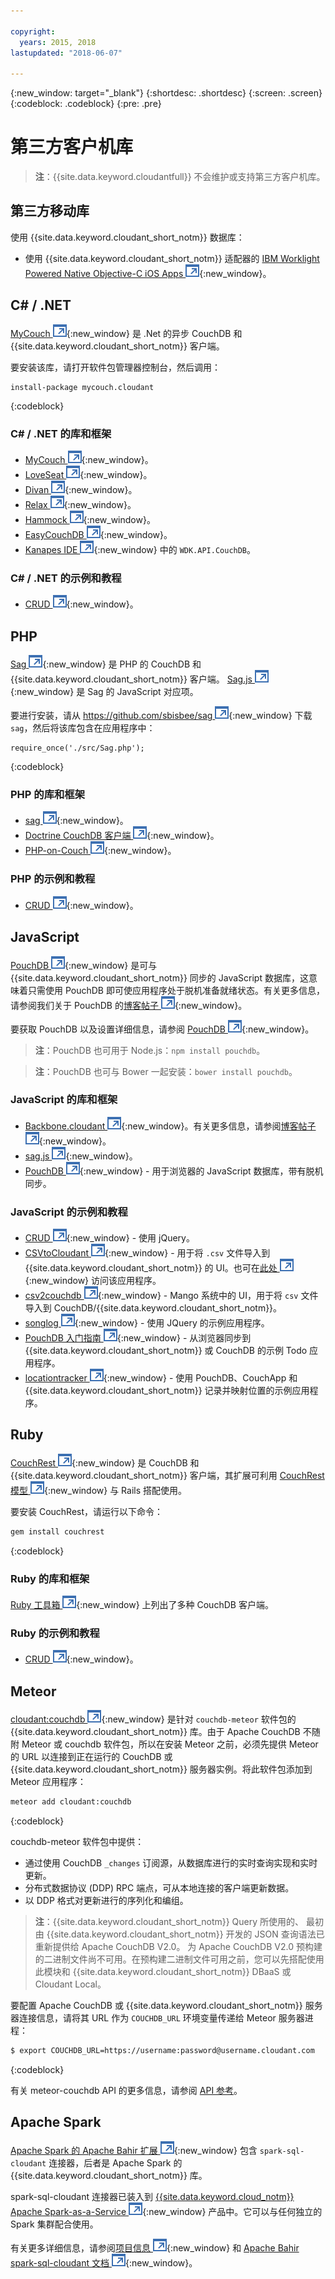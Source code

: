 ```yaml
---

copyright:
  years: 2015, 2018
lastupdated: "2018-06-07"

---
```


{:new_window: target="_blank"}
{:shortdesc: .shortdesc}
{:screen: .screen}
{:codeblock: .codeblock}
{:pre: .pre}

# 第三方客户机库

>   **注**：{{site.data.keyword.cloudantfull}} 不会维护或支持第三方客户机库。

## 第三方移动库

使用 {{site.data.keyword.cloudant_short_notm}} 数据库：

-   使用 {{site.data.keyword.cloudant_short_notm}} 适配器的 [IBM Worklight Powered Native Objective-C iOS Apps ![外部链接图标](../images/launch-glyph.svg "外部链接图标")](http://www.tricedesigns.com/2014/11/17/ibm-worklight-powered-native-objective-c-ios-apps/){:new_window}。

## C# / .NET

[MyCouch ![外部链接图标](../images/launch-glyph.svg "外部链接图标")](https://github.com/danielwertheim/mycouch){:new_window} 是 .Net 的异步 CouchDB 和 {{site.data.keyword.cloudant_short_notm}} 客户端。

要安装该库，请打开软件包管理器控制台，然后调用：

```
install-package mycouch.cloudant
```
{:codeblock}

### C# / .NET 的库和框架

-   [MyCouch ![外部链接图标](../images/launch-glyph.svg "外部链接图标")](https://github.com/danielwertheim/mycouch){:new_window}。
-   [LoveSeat ![外部链接图标](../images/launch-glyph.svg "外部链接图标")](https://github.com/soitgoes/LoveSeat){:new_window}。
-   [Divan ![外部链接图标](../images/launch-glyph.svg "外部链接图标")](https://github.com/foretagsplatsen/Divan){:new_window}。
-   [Relax ![外部链接图标](../images/launch-glyph.svg "外部链接图标")](https://github.com/arobson/Relax){:new_window}。
-   [Hammock ![外部链接图标](../images/launch-glyph.svg "外部链接图标")](http://code.google.com/p/relax-net/){:new_window}。
-   [EasyCouchDB ![外部链接图标](../images/launch-glyph.svg "外部链接图标")](https://github.com/hhariri/EasyCouchDB){:new_window}。
-   [Kanapes IDE ![外部链接图标](../images/launch-glyph.svg "外部链接图标")](http://kanapeside.com/){:new_window} 中的 `WDK.API.CouchDB`。

### C# / .NET 的示例和教程

-   [CRUD ![外部链接图标](../images/launch-glyph.svg "外部链接图标")](https://github.com/cloudant/haengematte/tree/master/c%23){:new_window}。

## PHP

[Sag ![外部链接图标](../images/launch-glyph.svg "外部链接图标")](https://github.com/sbisbee/sag){:new_window} 是 PHP 的 CouchDB 和 {{site.data.keyword.cloudant_short_notm}} 客户端。
[Sag.js ![外部链接图标](../images/launch-glyph.svg "外部链接图标")](https://github.com/sbisbee/sag-js){:new_window} 是 Sag 的 JavaScript 对应项。

要进行安装，请从 [https://github.com/sbisbee/sag ![外部链接图标](../images/launch-glyph.svg "外部链接图标")](https://github.com/sbisbee/sag){:new_window} 下载 `sag`，然后将该库包含在应用程序中：

```
require_once('./src/Sag.php');
```
{:codeblock}

### PHP 的库和框架

-   [sag ![外部链接图标](../images/launch-glyph.svg "外部链接图标")](https://github.com/sbisbee/sag){:new_window}。
-   [Doctrine CouchDB 客户端 ![外部链接图标](../images/launch-glyph.svg "外部链接图标")](https://github.com/doctrine/couchdb-client){:new_window}。
-   [PHP-on-Couch ![外部链接图标](../images/launch-glyph.svg "外部链接图标")](https://github.com/dready92/PHP-on-Couch){:new_window}。

### PHP 的示例和教程

-   [CRUD ![外部链接图标](../images/launch-glyph.svg "外部链接图标")](https://github.com/cloudant/haengematte/tree/master/php){:new_window}。

## JavaScript

[PouchDB ![外部链接图标](../images/launch-glyph.svg "外部链接图标")](http://pouchdb.com/){:new_window} 是可与 {{site.data.keyword.cloudant_short_notm}} 同步的 JavaScript 数据库，这意味着只需使用 PouchDB 即可使应用程序处于脱机准备就绪状态。有关更多信息，请参阅我们关于 PouchDB 的[博客帖子 ![外部链接图标](../images/launch-glyph.svg "外部链接图标")](https://cloudant.com/blog/pouchdb){:new_window}。

要获取 PouchDB 以及设置详细信息，请参阅 [PouchDB ![外部链接图标](../images/launch-glyph.svg "外部链接图标")](http://pouchdb.com/){:new_window}。

>   **注**：PouchDB 也可用于 Node.js：`npm install pouchdb`。

>   **注**：PouchDB 也可与 Bower 一起安装：`bower install pouchdb`。

### JavaScript 的库和框架

-   [Backbone.cloudant ![外部链接图标](../images/launch-glyph.svg "外部链接图标")](https://github.com/cloudant-labs/backbone.cloudant){:new_window}。有关更多信息，请参阅[博客帖子 ![外部链接图标](../images/launch-glyph.svg "外部链接图标")](https://cloudant.com/blog/backbone-and-cloudant/){:new_window}。
-   [sag.js ![外部链接图标](../images/launch-glyph.svg "外部链接图标")](https://github.com/sbisbee/sag-js){:new_window}。
-   [PouchDB ![外部链接图标](../images/launch-glyph.svg "外部链接图标")](http://pouchdb.com/){:new_window} - 用于浏览器的 JavaScript 数据库，带有脱机同步。

### JavaScript 的示例和教程

-   [CRUD ![外部链接图标](../images/launch-glyph.svg "外部链接图标")](https://github.com/cloudant/haengematte/tree/master/javascript-jquery){:new_window} - 使用 jQuery。
-   [CSVtoCloudant ![外部链接图标](../images/launch-glyph.svg "外部链接图标")](https://github.com/michellephung/CSVtoCloudant){:new_window} - 用于将 `.csv` 文件导入到 {{site.data.keyword.cloudant_short_notm}} 的 UI。也可在[此处 ![外部链接图标](../images/launch-glyph.svg "外部链接图标")](https://michellephung.github.io/CSVtoCloudant/){:new_window} 访问该应用程序。
-   [csv2couchdb ![外部链接图标](../images/launch-glyph.svg "外部链接图标")](https://github.com/Mango-information-systems/csv2couchdb){:new_window} - Mango 系统中的 UI，用于将 `csv` 文件导入到 CouchDB/{{site.data.keyword.cloudant_short_notm}}。
-   [songlog ![外部链接图标](../images/launch-glyph.svg "外部链接图标")](https://github.com/millayr/songblog){:new_window} - 使用 JQuery 的示例应用程序。
-   [PouchDB 入门指南 ![外部链接图标](../images/launch-glyph.svg "外部链接图标")](http://pouchdb.com/getting-started.html){:new_window} - 从浏览器同步到 {{site.data.keyword.cloudant_short_notm}} 或 CouchDB 的示例 Todo 应用程序。
-   [locationtracker ![外部链接图标](../images/launch-glyph.svg "外部链接图标")](https://github.com/rajrsingh/locationtracker){:new_window} - 使用 PouchDB、CouchApp 和 {{site.data.keyword.cloudant_short_notm}} 记录并映射位置的示例应用程序。

## Ruby

[CouchRest ![外部链接图标](../images/launch-glyph.svg "外部链接图标")](https://github.com/couchrest/couchrest){:new_window} 是 CouchDB 和 {{site.data.keyword.cloudant_short_notm}} 客户端，其扩展可利用 [CouchRest 模型 ![外部链接图标](../images/launch-glyph.svg "外部链接图标")](https://github.com/couchrest/couchrest_model){:new_window} 与 Rails 搭配使用。

要安装 CouchRest，请运行以下命令：

```sh
gem install couchrest
```
{:codeblock}

### Ruby 的库和框架

[Ruby 工具箱 ![外部链接图标](../images/launch-glyph.svg "外部链接图标")](https://www.ruby-toolbox.com/categories/couchdb_clients){:new_window} 上列出了多种 CouchDB 客户端。

### Ruby 的示例和教程

-   [CRUD ![外部链接图标](../images/launch-glyph.svg "外部链接图标")](https://github.com/cloudant/haengematte/tree/master/ruby){:new_window}。

<div id="couchdb"></div>

## Meteor

[cloudant:couchdb ![外部链接图标](../images/launch-glyph.svg "外部链接图标")](https://atmospherejs.com/cloudant/couchdb){:new_window} 是针对 `couchdb-meteor` 软件包的 {{site.data.keyword.cloudant_short_notm}} 库。由于 Apache CouchDB 不随附 Meteor 或 couchdb 软件包，所以在安装 Meteor 之前，必须先提供 Meteor 的 URL 以连接到正在运行的 CouchDB 或 {{site.data.keyword.cloudant_short_notm}} 服务器实例。将此软件包添加到 Meteor 应用程序：

```sh
meteor add cloudant:couchdb
```
{:codeblock}

couchdb-meteor 软件包中提供：

-   通过使用 CouchDB `_changes` 订阅源，从数据库进行的实时查询实现和实时更新。
-   分布式数据协议 (DDP) RPC 端点，可从本地连接的客户端更新数据。
-   以 DDP 格式对更新进行的序列化和编组。

>   **注**：{{site.data.keyword.cloudant_short_notm}} Query 所使用的、
    最初由 {{site.data.keyword.cloudant_short_notm}} 开发的 JSON 查询语法已重新提供给 Apache CouchDB V2.0。
    为 Apache CouchDB V2.0 预构建的二进制文件尚不可用。在预构建二进制文件可用之前，您可以先搭配使用此模块和 {{site.data.keyword.cloudant_short_notm}} DBaaS 或 Cloudant Local。

要配置 Apache CouchDB 或 {{site.data.keyword.cloudant_short_notm}} 服务器连接信息，请将其 URL 作为 `COUCHDB_URL` 环境变量传递给 Meteor 服务器进程：

```sh
$ export COUCHDB_URL=https://username:password@username.cloudant.com
```
{:codeblock}

有关 meteor-couchdb API 的更多信息，请参阅 [API 参考](../api/index.html)。 

## Apache Spark

[Apache Spark 的 Apache Bahir 扩展 ![外部链接图标](../images/launch-glyph.svg "外部链接图标")](http://bahir.apache.org/#home){:new_window} 包含 `spark-sql-cloudant` 连接器，后者是 Apache Spark 的 {{site.data.keyword.cloudant_short_notm}} 库。

spark-sql-cloudant 连接器已装入到 [{{site.data.keyword.cloud_notm}} Apache Spark-as-a-Service ![外部链接图标](../images/launch-glyph.svg "外部链接图标")](https://console.ng.bluemix.net/catalog/services/apache-spark/){:new_window} 产品中。它可以与任何独立的 Spark 集群配合使用。

有关更多详细信息，请参阅[项目信息 ![外部链接图标](../images/launch-glyph.svg "外部链接图标")](https://github.com/apache/bahir/tree/master/sql-cloudant){:new_window} 和 [Apache Bahir spark-sql-cloudant 文档 ![外部链接图标](../images/launch-glyph.svg "外部链接图标")](http://bahir.apache.org/docs/spark/current/spark-sql-cloudant/){:new_window}。

